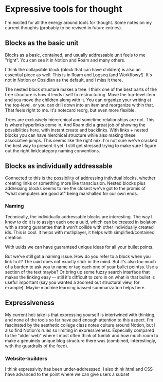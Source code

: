 # Expressive tools for thought

I'm excited for all the energy around tools for thought. Some notes on my current thoughts (probably to be revised in future entries).

## Blocks as the basic unit

Blocks as a basic, contained, and usually addressable unit feels to me "right". You can see it in Notion and Roam and many others.

I think the collapsible block (block that can have children) is also an essential piece as well. This is in Roam and Logseq (and Workflowy!). It's not in Notion or Obsidian as the default, and I miss it there.

The nested block structure makes a tree. I think one of the best parts of the tree structure is how it lends itself to restructuring. Move the top-level item and you move the children along with it. You can organize your writing at the top-level, or you can drill down into an item and reorganize within that. That feels right to me. It's notecard reorg, but even more flexible.

Trees are exclusively hiererchical and sometime relationships are not. This is where hyperlinks come in. And Roam did a great job of showing the possibilities here, with instant create and backlinks. With links + nested blocks you can have hierchical structure while also making these associative jumps. This seems like the right mix. I'm not sure we've cracked the best way to present it yet, I still get stressed trying to make sure I figure out the right link/category naming conventions.

## Blocks as individually addressable

Connected to this is the possibility of addressing indivdual blocks, whether creating links or something more like transclusion. Nested blocks plus addressing blocks seems to me the closest we've got to the promis of "what computers are good at" being marshalled for our own ends.

### Naming

Technically, the individually addressable blocks are interesting. The way I know to do it is to assign each one a uuid, which can be created in isolation with a strong guarantee that it won't collide with other individually created ids. This is cool. It helps with mutliplayer, it helps with simplified/contained creation.

With uuids we can have guaranteed unique ideas for all your bullet points.

But we've still got a naming issue. How do you refer to a block when you link to it? The uuid does not exactly stick in the mind. But it's also too much of a burden to ask you to name or tag each one of your bullet pointss. Use a section of the text maybe? Or bring up some fuzzy search interface that makes the linking easy -- still it's difficult to zero in on what in that bullet is useful important (say you wanted a zoomed out structural view, for example). Maybe machine learning bassed summarization helps here.

## Expressiveness

My current hot-take is that expressing yourself is intertwined with thinking, and none of the tools so far have paid enough attention to this aspect. I'm fascinated by the aesthetic college class notes culture around Notion, but I also find Notion's rules so limiting in expressiveness. Especially compared to the "older web" where I most often think of tumblr and how much room to make a genuinely unique blog structure there was (combined, interestingly, with the guardrails of the feed).

### Website-builders

I think expressivity has been under-addresssed. I also think html and CSS have advanced to the point where we can give users a subset
